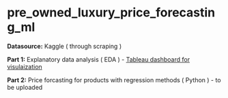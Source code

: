 # pre_owned_luxury_price_forecasting_ml

**Datasource:** Kaggle ( through scraping )

**Part 1:** Explanatory data analysis ( EDA ) - [Tableau dashboard for visulaization](https://public.tableau.com/views/Pre-ownedluxurymarketplacedashboard/VestireCollective?:language=en-US&publish=yes&:sid=&:display_count=n&:origin=viz_share_link )

**Part 2:** Price forcasting for products with regression methods ( Python ) - to be uploaded
